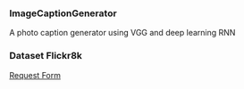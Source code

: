 ### ImageCaptionGenerator
A photo caption generator using VGG and deep learning RNN

### Dataset Flickr8k
[Request Form](https://forms.illinois.edu/sec/1713398)

